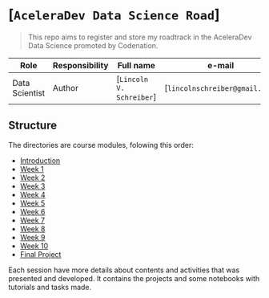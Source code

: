 # [`AceleraDev Data Science Road`]

> This repo aims to register and store my roadtrack in the AceleraDev Data Science promoted by Codenation.

| Role                 | Responsibility         | Full name                | e-mail       |
| -----                | ----------------       | -----------              | ---------    |
| Data Scientist       | Author                 | [`Lincoln V. Schreiber`] | [`lincolnschreiber@gmail.com`] |

## Structure

The directories are course modules, folowing this order:

- [Introduction](./00-Introduction)
- [Week 1](./01-week)
- [Week 2](./02-week)
- [Week 3](./03-week)
- [Week 4](./04-week)
- [Week 5](./05-week)
- [Week 6](./06-week)
- [Week 7](./07-week)
- [Week 8](./08-week)
- [Week 9](./09-week)
- [Week 10](./10-week)
- [Final Project](https://github.com/lincolnvs/Aceleradev-DataScience-Final-Project)

Each session have more details about contents and activities that was presented and developed. It contains the projects and some notebooks with tutorials and tasks made.
